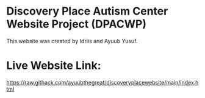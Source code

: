 # Discovery Place Autism Center Website Project (DPACWP)
This website was created by Idriis and Ayuub Yusuf.

# Live Website Link:
https://raw.githack.com/ayuubthegreat/discoveryplacewebsite/main/index.html